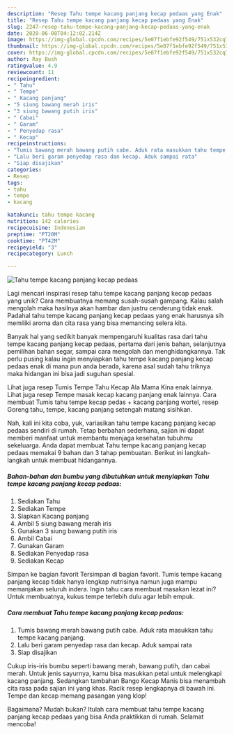```yaml
---
description: "Resep Tahu tempe kacang panjang kecap pedaas yang Enak"
title: "Resep Tahu tempe kacang panjang kecap pedaas yang Enak"
slug: 2247-resep-tahu-tempe-kacang-panjang-kecap-pedaas-yang-enak
date: 2020-06-08T04:12:02.214Z
image: https://img-global.cpcdn.com/recipes/5e07f1ebfe92f549/751x532cq70/tahu-tempe-kacang-panjang-kecap-pedaas-foto-resep-utama.jpg
thumbnail: https://img-global.cpcdn.com/recipes/5e07f1ebfe92f549/751x532cq70/tahu-tempe-kacang-panjang-kecap-pedaas-foto-resep-utama.jpg
cover: https://img-global.cpcdn.com/recipes/5e07f1ebfe92f549/751x532cq70/tahu-tempe-kacang-panjang-kecap-pedaas-foto-resep-utama.jpg
author: Ray Bush
ratingvalue: 4.9
reviewcount: 11
recipeingredient:
- " Tahu"
- " Tempe"
- " Kacang panjang"
- "5 siung bawang merah iris"
- "3 siung bawang putih iris"
- " Cabai"
- " Garam"
- " Penyedap rasa"
- " Kecap"
recipeinstructions:
- "Tumis bawang merah bawang putih cabe. Aduk rata masukkan tahu tempe kacang panjang."
- "Lalu beri garam penyedap rasa dan kecap. Aduk sampai rata"
- "Siap disajikan"
categories:
- Resep
tags:
- tahu
- tempe
- kacang

katakunci: tahu tempe kacang 
nutrition: 142 calories
recipecuisine: Indonesian
preptime: "PT20M"
cooktime: "PT42M"
recipeyield: "3"
recipecategory: Lunch

---
```



![Tahu tempe kacang panjang kecap pedaas](https://img-global.cpcdn.com/recipes/5e07f1ebfe92f549/751x532cq70/tahu-tempe-kacang-panjang-kecap-pedaas-foto-resep-utama.jpg)

Lagi mencari inspirasi resep tahu tempe kacang panjang kecap pedaas yang unik? Cara membuatnya memang susah-susah gampang. Kalau salah mengolah maka hasilnya akan hambar dan justru cenderung tidak enak. Padahal tahu tempe kacang panjang kecap pedaas yang enak harusnya sih memiliki aroma dan cita rasa yang bisa memancing selera kita.

Banyak hal yang sedikit banyak mempengaruhi kualitas rasa dari tahu tempe kacang panjang kecap pedaas, pertama dari jenis bahan, selanjutnya pemilihan bahan segar, sampai cara mengolah dan menghidangkannya. Tak perlu pusing kalau ingin menyiapkan tahu tempe kacang panjang kecap pedaas enak di mana pun anda berada, karena asal sudah tahu triknya maka hidangan ini bisa jadi suguhan spesial.

Lihat juga resep Tumis Tempe Tahu Kecap Ala Mama Kina enak lainnya. Lihat juga resep Tempe masak kecap kacang panjang enak lainnya. Cara membuat Tumis tahu tempe kecap pedas + kacang panjang wortel, resep Goreng tahu, tempe, kacang panjang setengah matang sisihkan.


Nah, kali ini kita coba, yuk, variasikan tahu tempe kacang panjang kecap pedaas sendiri di rumah. Tetap berbahan sederhana, sajian ini dapat memberi manfaat untuk membantu menjaga kesehatan tubuhmu sekeluarga. Anda dapat membuat Tahu tempe kacang panjang kecap pedaas memakai 9 bahan dan 3 tahap pembuatan. Berikut ini langkah-langkah untuk membuat hidangannya.

<!--inarticleads1-->

##### Bahan-bahan dan bumbu yang dibutuhkan untuk menyiapkan Tahu tempe kacang panjang kecap pedaas:

1. Sediakan  Tahu
1. Sediakan  Tempe
1. Siapkan  Kacang panjang
1. Ambil 5 siung bawang merah iris
1. Gunakan 3 siung bawang putih iris
1. Ambil  Cabai
1. Gunakan  Garam
1. Sediakan  Penyedap rasa
1. Sediakan  Kecap


Simpan ke bagian favorit Tersimpan di bagian favorit. Tumis tempe kacang panjang kecap tidak hanya lengkap nutrisinya namun juga mampu memanjakan seluruh indera. Ingin tahu cara membuat masakan lezat ini? Untuk membuatnya, kukus tempe terlebih dulu agar lebih empuk. 

<!--inarticleads2-->

##### Cara membuat Tahu tempe kacang panjang kecap pedaas:

1. Tumis bawang merah bawang putih cabe. Aduk rata masukkan tahu tempe kacang panjang.
1. Lalu beri garam penyedap rasa dan kecap. Aduk sampai rata
1. Siap disajikan


Cukup iris-iris bumbu seperti bawang merah, bawang putih, dan cabai merah. Untuk jenis sayurnya, kamu bisa masukkan petai untuk melengkapi kacang panjang. Sedangkan tambahan Bango Kecap Manis bisa menambah cita rasa pada sajian ini yang khas. Racik resep lengkapnya di bawah ini. Tempe dan kecap memang pasangan yang klop! 

Bagaimana? Mudah bukan? Itulah cara membuat tahu tempe kacang panjang kecap pedaas yang bisa Anda praktikkan di rumah. Selamat mencoba!
